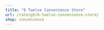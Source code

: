 ```yaml
---
title: "6 Twelve Convenience Store"
url: /raleigh/6-twelve-convenience-store/
shop: convenience
---
```

